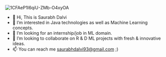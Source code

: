 ![1CFAeP1I6qiU-ZMb-O4xyOA](https://github.com/saurabhdalvi93/saurabhdalvi93/assets/126389839/63d6f023-24f2-43c6-b888-c07d7fea164c)

- 👋 Hi, This is Saurabh Dalvi
- 👀 I’m interested in Java technologies as well as Machine Learning concepts.
- 🌱 I’m looking for an internship/job in ML domain.
- 💞️ I’m looking to collaborate on R & D ML projects with fresh & innovative ideas.
- 📫 You can reach me saurabhdalvi93@gmail.com ;)

<!---
saurabhdalvi93/saurabhdalvi93 is a ✨ special ✨ repository because its `README.md` (this file) appears on your GitHub profile.
You can click the Preview link to take a look at your changes.
--->
